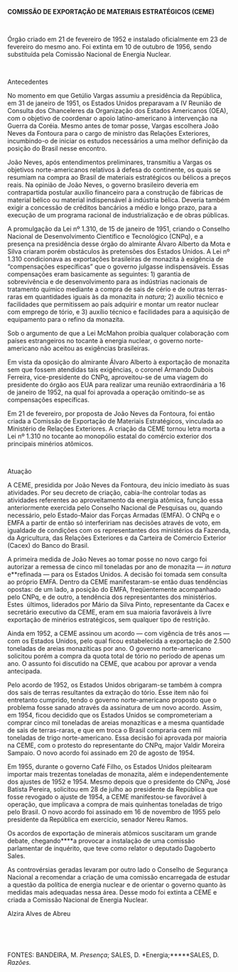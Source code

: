 **COMISSÃO DE EXPORTAÇÃO DE MATERIAIS ESTRATÉGICOS (CEME)**

 

Órgão criado em 21 de fevereiro de 1952 e instalado oficialmente em 23
de fevereiro do mesmo ano. Foi extinta em 10 de outubro de 1956, sendo
substituída pela Comissão Nacional de Energia Nuclear.

 

Antecedentes

No momento em que Getúlio Vargas assumiu a presidência da República, em
31 de janeiro de 1951, os Estados Unidos preparavam a IV Reunião de
Consulta dos Chanceleres da Organização dos Estados Americanos (OEA),
com o objetivo de coordenar o apoio latino-americano à intervenção na
Guerra da Coréia. Mesmo antes de tomar posse, Vargas escolhera João
Neves da Fontoura para o cargo de ministro das Relações Exteriores,
incumbindo-o de iniciar os estudos necessários a uma melhor definição da
posição do Brasil nesse encontro.

João Neves, após entendimentos preliminares, transmitiu a Vargas os
objetivos norte-americanos relativos à defesa do continente, os quais se
resumiam na compra ao Brasil de materiais estratégicos ou bélicos a
preços reais. Na opinião de João Neves, o governo brasileiro deveria em
contrapartida postular auxílio financeiro para a construção de fábricas
de material bélico ou material indispensável à indústria bélica. Deveria
também exigir a concessão de créditos bancários a médio e longo prazo,
para a execução de um programa racional de industrialização e de obras
públicas.

A promulgação da Lei nº 1.310, de 15 de janeiro de 1951, criando o
Conselho Nacional de Desenvolvimento Científico e Tecnológico (CNPq), e
a presença na presidência desse órgão do almirante Álvaro Alberto da
Mota e Silva criaram porém obstáculos às pretensões dos Estados Unidos.
A Lei nº 1.310 condicionava as exportações brasileiras de monazita à
exigência de “compensações específicas” que o governo julgasse
indispensáveis. Essas compensações eram basicamente as seguintes: 1)
garantia de sobrevivência e de desenvolvimento para as indústrias
nacionais de tratamento químico mediante a compra de sais de cério e de
outras terras-raras em quantidades iguais às da monazita *in natura;* 2)
auxílio técnico e facilidades que permitissem ao país adquirir e montar
um reator nuclear com emprego de tório, e 3) auxílio técnico e
facilidades para a aquisição de equipamento para o refino da monazita.

Sob o argumento de que a Lei McMahon proibia qualquer colaboração com
países estrangeiros no tocante à energia nuclear, o governo
norte-americano não aceitou as exigências brasileiras.

Em vista da oposição do almirante Álvaro Alberto à exportação de
monazita sem que fossem atendidas tais exigências, o coronel Armando
Dubois Ferreira, vice-presidente do CNPq, aproveitou-se de uma viagem do
presidente do órgão aos EUA para realizar uma reunião extraordinária a
16 de janeiro de 1952, na qual foi aprovada a operação omitindo-se as
compensações específicas.

Em 21 de fevereiro, por proposta de João Neves da Fontoura, foi então
criada a Comissão de Exportação de Materiais Estratégicos, vinculada ao
Ministério de Relações Exteriores. A criação da CEME tornou letra morta
a Lei nº 1.310 no tocante ao monopólio estatal do comércio exterior dos
principais minérios atômicos.

 

Atuação

A CEME, presidida por João Neves da Fontoura, deu início imediato às
suas atividades. Por seu decreto de criação, cabia-lhe controlar todas
as atividades referentes ao aproveitamento da energia atômica, função
essa anteriormente exercida pelo Conselho Nacional de Pesquisas ou,
quando necessário, pelo Estado-Maior das Forças Armadas (EMFA). O CNPq e
o EMFA a partir de então só interfeririam nas decisões através de voto,
em igualdade de condições com os representantes dos ministérios da
Fazenda, da Agricultura, das Relações Exteriores e da Carteira de
Comércio Exterior (Cacex) do Banco do Brasil.

A primeira medida de João Neves ao tomar posse no novo cargo foi
autorizar a remessa de cinco mil toneladas por ano de monazita — *in
natura* e**refinada — para os Estados Unidos. A decisão foi tomada sem
consulta ao próprio EMFA. Dentro da CEME manifestaram-se então duas
tendências opostas: de um lado, a posição do EMFA, freqüentemente
acompanhado pelo CNPq, e de outro, a tendência dos representantes dos
ministérios. Estes  últimos, liderados por Mário da Silva Pinto,
representante da Cacex e secretário executivo da CEME, eram em sua
maioria favoráveis à livre exportação de minérios estratégicos, sem
qualquer tipo de restrição.

Ainda em 1952, a CEME assinou um acordo — com vigência de três anos —
com os Estados Unidos, pelo qual ficou estabelecida a exportação de
2.500 toneladas de areias monazíticas por ano. O governo norte-americano
solicitou porém a compra da quota total de tório no período de apenas um
ano. O assunto foi discutido na CEME, que acabou por aprovar a venda
antecipada.

Pelo acordo de 1952, os Estados Unidos obrigaram-se também à compra dos
sais de terras resultantes da extração do tório. Esse item não foi
entretanto cumprido, tendo o governo norte-americano proposto que o
problema fosse sanado através da assinatura de um novo acordo. Assim, em
1954, ficou decidido que os Estados Unidos se comprometeriam a comprar
cinco mil toneladas de areias monazíticas e a mesma quantidade de sais
de terras-raras, e que em troca o Brasil compraria cem mil toneladas de
trigo norte-americano. Essa decisão foi aprovada por maioria na CEME,
com o protesto do representante do CNPq, major Valdir Moreira Sampaio. O
novo acordo foi assinado em 20 de agosto de 1954.

Em 1955, durante o governo Café Filho, os Estados Unidos pleitearam
importar mais trezentas toneladas de monazita, além e independentemente
dos ajustes de 1952 e 1954. Mesmo depois que o presidente do CNPq, José
Batista Pereira, solicitou em 28 de julho ao presidente da República que
fosse revogado o ajuste de 1954, a CEME manifestou-se favorável à
operação, que implicava a compra de mais quinhentas toneladas de trigo
pelo Brasil. O novo acordo foi assinado em 16 de novembro de 1955 pelo
presidente da República em exercício, senador Nereu Ramos.

Os acordos de exportação de minerais atômicos suscitaram um grande
debate, chegando****a provocar a instalação de uma comissão parlamentar
de inquérito, que teve como relator o deputado Dagoberto Sales.

As controvérsias geradas levaram por outro lado o Conselho de Segurança
Nacional a recomendar a criação de uma comissão encarregada de estudar a
questão da política de energia nuclear e de orientar o governo quanto às
medidas mais adequadas nessa área. Desse modo foi extinta a CEME e
criada a Comissão Nacional de Energia Nuclear.

Alzira Alves de Abreu

 

 

FONTES: BANDEIRA, M. *Presença*; SALES, D. *Energia;*****SALES, D.
*Razões.*

 
